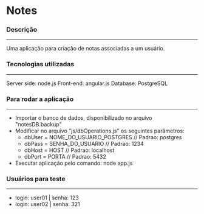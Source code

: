 # Notes

 ### Descrição
 -------------
   Uma aplicação para criação de notas associadas a um usuário.
 
 ### Tecnologias utilizadas
 -------------
   Server side: node.js
   Front-end: angular.js
   Database: PostgreSQL
   
 ### Para rodar a aplicação
 -------------
   - Importar o banco de dados, disponibilizado no arquivo "notesDB.backup"
   - Modificar no arquivo "js/dbOperations.js" os seguintes parâmetros:
       - dbUser = NOME_DO_USUARIO_POSTGRES     // Padrao: postgres
       - dbPass = SENHA_DO_USUARIO             // Padrao: 1234
       - dbHost = HOST                         // Padrao: localhost
       - dbPort = PORTA                        // Padrao: 5432
   - Executar aplicação pelo comando: node app.js
   
 ### Usuários para teste
 -------------
   - login: user01 | senha: 123
   - login: user02 | senha: 321
